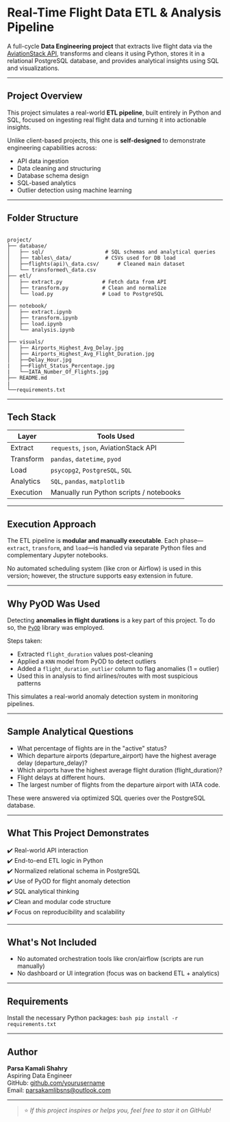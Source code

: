 # Real-Time Flight Data ETL & Analysis Pipeline

A full-cycle **Data Engineering project** that extracts live flight data via the [AviationStack API](https://aviationstack.com), transforms and cleans it using Python, stores it in a relational PostgreSQL database, and provides analytical insights using SQL and visualizations.

---

## Project Overview

This project simulates a real-world **ETL pipeline**, built entirely in Python and SQL, focused on ingesting real flight data and turning it into actionable insights.

Unlike client-based projects, this one is **self-designed** to demonstrate engineering capabilities across:

- API data ingestion
- Data cleaning and structuring
- Database schema design
- SQL-based analytics
- Outlier detection using machine learning

---

## Folder Structure

```

project/
├── database/
│   ├── sql/                    # SQL schemas and analytical queries
│   ├── tables\_data/           # CSVs used for DB load
│   ├──flights(api)\_data.csv/      # Cleaned main dataset
│   └── transformed\_data.csv
├── etl/
│   ├── extract.py             # Fetch data from API
│   ├── transform.py           # Clean and normalize
│   └── load.py                # Load to PostgreSQL
│
├── notebook/
│   ├── extract.ipynb
│   ├── transform.ipynb
│   ├── load.ipynb
│   └── analysis.ipynb
│
├── visuals/
│   ├── Airports_Highest_Avg_Delay.jpg
│   ├── Airports_Highest_Avg_Flight_Duration.jpg
│   ├──Delay_Hour.jpg
|   ├──Flight_Status_Percentage.jpg
|   └──IATA_Number_Of_Flights.jpg
├── README.md
|
└──requirements.txt

```

---

## Tech Stack

| Layer       | Tools Used                                |
|-------------|-------------------------------------------|
| Extract     | `requests`, `json`, AviationStack API     |
| Transform   | `pandas`, `datetime`, `pyod`              |
| Load        | `psycopg2`, `PostgreSQL`, `SQL`           |
| Analytics   | `SQL`, `pandas`, `matplotlib`             |
| Execution   | Manually run Python scripts / notebooks   |

---

## Execution Approach

The ETL pipeline is **modular and manually executable**. Each phase—`extract`, `transform`, and `load`—is handled via separate Python files and complementary Jupyter notebooks.

No automated scheduling system (like cron or Airflow) is used in this version; however, the structure supports easy extension in future.

---

## Why PyOD Was Used

Detecting **anomalies in flight durations** is a key part of this project. To do so, the [`PyOD`](https://pyod.readthedocs.io/en/latest/) library was employed.

Steps taken:

- Extracted `flight_duration` values post-cleaning
- Applied a `KNN` model from PyOD to detect outliers
- Added a `flight_duration_outlier` column to flag anomalies (1 = outlier)
- Used this in analysis to find airlines/routes with most suspicious patterns

This simulates a real-world anomaly detection system in monitoring pipelines.

---

## Sample Analytical Questions

- What percentage of flights are in the "active" status?
- Which departure airports (departure_airport) have the highest average delay (departure_delay)?
- Which airports have the highest average flight duration (flight_duration)?
- Flight delays at different hours.
- The largest number of flights from the departure airport with IATA code.

These were answered via optimized SQL queries over the PostgreSQL database.

---

## What This Project Demonstrates

✔️ Real-world API interaction  
✔️ End-to-end ETL logic in Python  
✔️ Normalized relational schema in PostgreSQL  
✔️ Use of PyOD for flight anomaly detection  
✔️ SQL analytical thinking  
✔️ Clean and modular code structure  
✔️ Focus on reproducibility and scalability

---

## What's Not Included

- No automated orchestration tools like cron/airflow (scripts are run manually)
- No dashboard or UI integration (focus was on backend ETL + analytics)

---

## Requirements

Install the necessary Python packages:
    ```bash pip install -r requirements.txt```

---

## Author

**Parsa Kamali Shahry**  
 Aspiring Data Engineer  
 GitHub: [github.com/yourusername](https://github.com/yourusername)  
 Email: parsakamlibsns@outlook.com

---

> ⭐ *If this project inspires or helps you, feel free to star it on GitHub!*
